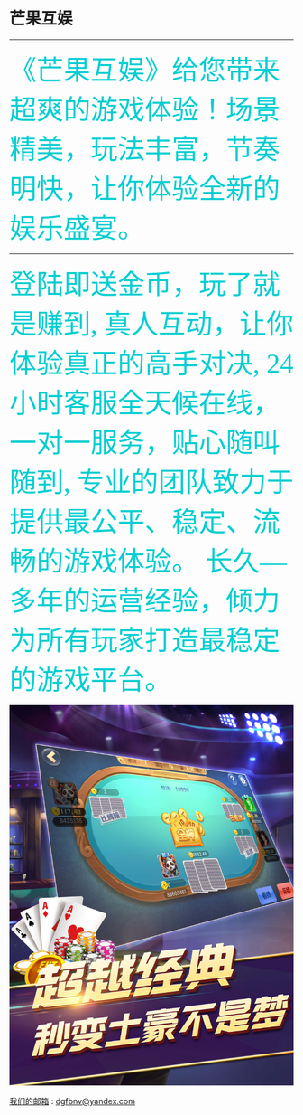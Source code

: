 # 芒果互娱

------
<font color=#00CED1	 size=18 face="微软雅黑">
 《芒果互娱》给您带来超爽的游戏体验！场景精美，玩法丰富，节奏明快，让你体验全新的娱乐盛宴。</font>
 
 ----
 <font color=#00CED1	 size=18 face="微软雅黑">
 登陆即送金币，玩了就是赚到,
 真人互动，让你体验真正的高手对决,
 24小时客服全天候在线，一对一服务，贴心随叫随到,
 专业的团队致力于提供最公平、稳定、流畅的游戏体验。
 长久—多年的运营经验，倾力为所有玩家打造最稳定的游戏平台。</font>


![image](https://github.com/yay604882/mangguohy/blob/master/1.jpg)



[我们的邮箱](dgfbnv@yandex.com) : [dgfbnv@yandex.com](dgfbnv@yandex.com)
